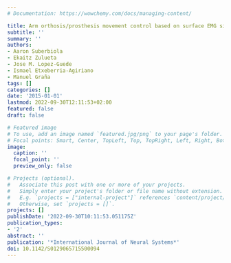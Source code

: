 ```yaml
---
# Documentation: https://wowchemy.com/docs/managing-content/

title: Arm orthosis/prosthesis movement control based on surface EMG signal extraction
subtitle: ''
summary: ''
authors:
- Aaron Suberbiola
- Ekaitz Zulueta
- Jose M. Lopez-Guede
- Ismael Etxeberria-Agiriano
- Manuel Graña
tags: []
categories: []
date: '2015-01-01'
lastmod: 2022-09-30T12:11:53+02:00
featured: false
draft: false

# Featured image
# To use, add an image named `featured.jpg/png` to your page's folder.
# Focal points: Smart, Center, TopLeft, Top, TopRight, Left, Right, BottomLeft, Bottom, BottomRight.
image:
  caption: ''
  focal_point: ''
  preview_only: false

# Projects (optional).
#   Associate this post with one or more of your projects.
#   Simply enter your project's folder or file name without extension.
#   E.g. `projects = ["internal-project"]` references `content/project/deep-learning/index.md`.
#   Otherwise, set `projects = []`.
projects: []
publishDate: '2022-09-30T10:11:53.051175Z'
publication_types:
- '2'
abstract: ''
publication: '*International Journal of Neural Systems*'
doi: 10.1142/S0129065715500094
---
```

